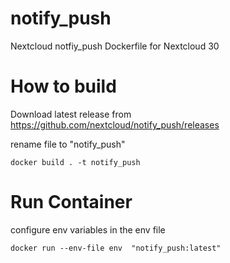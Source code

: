 # notify_push
Nextcloud notfiy_push Dockerfile for Nextcloud 30


# How to build

Download latest release from https://github.com/nextcloud/notify_push/releases

rename file to "notify_push"


```
docker build . -t notify_push
```

# Run Container

configure env variables in the env file

```
docker run --env-file env  "notify_push:latest"
```